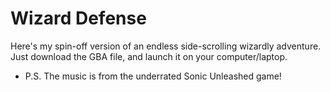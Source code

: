# Wizard Defense
Here's my spin-off version of an endless side-scrolling wizardly adventure.
Just download the GBA file, and launch it on your computer/laptop.

- P.S. The music is from the underrated Sonic Unleashed game!
